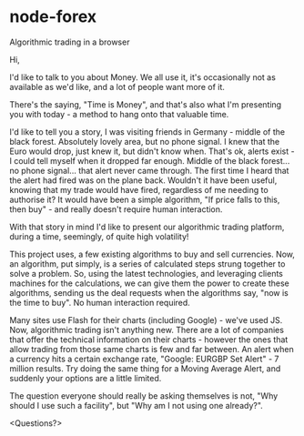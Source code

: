 # node-forex
Algorithmic trading in a browser

Hi,

<Intro>
I'd like to talk to you about Money. We all use it, it's occasionally not as available as we'd like, and a lot of people want more of it.

There's the saying, "Time is Money", and that's also what I'm presenting you with today - a method to hang onto that valuable time.

I'd like to tell you a story, I was visiting friends in Germany - middle of the black forest. Absolutely lovely area, but no phone signal. I knew that the Euro would drop, just knew it, but didn't know when. That's ok, alerts exist - I could tell myself when it dropped far enough. Middle of the black forest... no phone signal... that alert never came through. The first time I heard that the alert had fired was on the plane back. Wouldn't it have been useful, knowing that my trade would have fired, regardless of me needing to authorise it? It would have been a simple algorithm, "If price falls to this, then buy" - and really doesn't require human interaction.

With that story in mind I'd like to present our algorithmic trading platform, during a time, seemingly, of quite high volatility!

This project uses, a few existing algorithms to buy and sell currencies. Now, an algorithm, put simply, is a series of calculated steps strung together to solve a problem. So, using the latest technologies, and leveraging clients machines for the calculations, we can give them the power to create these algorithms, sending us the deal requests when the algorithms say, "now is the time to buy". No human interaction required.

<Technical Side>
Many sites use Flash for their charts (including Google) - we've used JS.

<Finishing notes>
Now, algorithmic trading isn't anything new. There are a lot of companies that offer the technical information on their charts - however the ones that allow trading from those same charts is few and far between. An alert when a currency hits a certain exchange rate, "Google: EURGBP Set Alert" - 7 million results. Try doing the same thing for a Moving Average Alert, and suddenly your options are a little limited.

The question everyone should really be asking themselves is not, "Why should I use such a facility", but "Why am I not using one already?".

<Questions?>